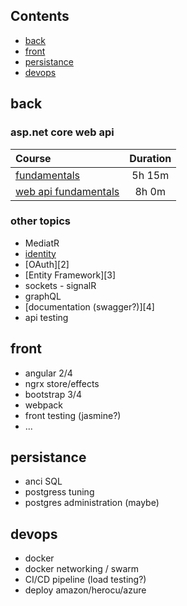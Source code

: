 ## Contents
* [back](#back)
* [front](#front)
* [persistance](#persistance)
* [devops](#devops)

## back
### asp.net core web api
| Course                        |   Duration    | 
| :---------------------------- |:-------------:| 
| [fundamentals][0]             |  5h 15m       |  
| [web api fundamentals][1]     |  8h 0m        |  

### other topics
+ MediatR
+ [identity][1] 
+ [OAuth][2]
+ [Entity Framework][3]
+ sockets - signalR
+ graphQL
+ [documentation (swagger?)][4]
+ api testing

## front
+ angular 2/4
+ ngrx store/effects
+ bootstrap 3/4
+ webpack
+ front testing (jasmine?)
+ ...

## persistance
+ anci SQL
+ postgress tuning 
+ postgres administration (maybe)

## devops
+ docker
+ docker networking / swarm
+ CI/CD pipeline (load testing?)
+ deploy amazon/herocu/azure

[0]:https://app.pluralsight.com/library/courses/aspdotnet-core-1-0-fundamentals/table-of-contents
[1]:https://app.pluralsight.com/library/courses/asp-dot-net-core-restful-api-building/table-of-contents
